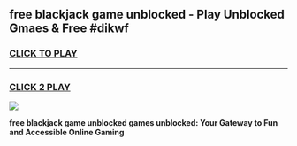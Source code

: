 
## free blackjack game unblocked - Play Unblocked Gmaes & Free #dikwf
<h3>
<a href="https://premium.freeplayer.one?title=free_blackjack_game_unblocked&ref=01M">CLICK TO PLAY</a></h3>
<hr>

<h3>
<a href="https://premium.freeplayer.one?title=free_blackjack_game_unblocked&ref=01M">CLICK 2 PLAY</a>
  
</h3>

<a href="https://premium.freeplayer.one?title=free_blackjack_game_unblocked&ref=01M"><img src="https://clearcache.store/games.png"></a>


**free blackjack game unblocked games unblocked: Your Gateway to Fun and Accessible Online Gaming**
